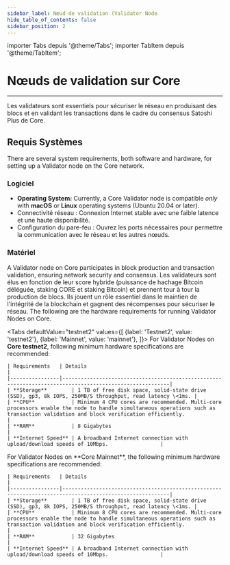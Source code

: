 ```yaml
---
sidebar_label: Nœud de validation (Validator Node
hide_table_of_contents: false
sidebar_position: 2
---
```


importer Tabs depuis '@theme/Tabs';
importer TabItem depuis '@theme/TabItem';

# Nœuds de validation sur Core

---

Les validateurs sont essentiels pour sécuriser le réseau en produisant des blocs et en validant les transactions dans le cadre du consensus Satoshi Plus de Core.

## Requis Systèmes

There are several system requirements, both software and hardware, for setting up a Validator node on the Core network.

### Logiciel

- **Operating System:** Currently, a Core Validator node is compatible _only_ with **macOS** or **Linux** operating systems (Ubuntu 20.04 or later).
- Connectivité réseau : Connexion Internet stable avec une faible latence et une haute disponibilité.
- Configuration du pare-feu : Ouvrez les ports nécessaires pour permettre la communication avec le réseau et les autres nœuds.

### Matériel

A Validator node on Core participates in block production and transaction validation, ensuring network security and consensus. Les validateurs sont élus en fonction de leur score hybride (puissance de hachage Bitcoin déléguée, staking CORE et staking Bitcoin) et prennent tour à tour la production de blocs. Ils jouent un rôle essentiel dans le maintien de l'intégrité de la blockchain et gagnent des récompenses pour sécuriser le réseau. The following are the hardware requirements for running Validator Nodes on Core.

<Tabs
defaultValue="testnet2"
values={[
{label: 'Testnet2', value: 'testnet2'},
{label: 'Mainnet', value: 'mainnet'},
]}> <TabItem value="testnet2">
For Validator Nodes on **Core testnet2**, following minimum hardware specifications are recommended:

```
| Requirements   | Details                                                                                                 |  
|----------------|---------------------------------------------------------------------------------------------------------|
| **Storage**        | 1 TB of free disk space, solid-state drive (SSD), gp3, 8k IOPS, 250MB/S throughput, read latency \<1ms. |
| **CPU**            | Minimum 4 CPU cores are recommended. Multi-core processors enable the node to handle simultaneous operations such as transaction validation and block verification efficiently.                                                                                          |
| **RAM**            | 8 Gigabytes                                                                                             |
| **Internet Speed** | A broadband Internet connection with upload/download speeds of 10Mbps.                 |
```

  </TabItem>

  <TabItem value="mainnet">
   For Validator Nodes on **Core Mainnet**, the following minimum hardware specifications are recommended:

```
| Requirements   | Details                                                                                                 |  
|----------------|---------------------------------------------------------------------------------------------------------|
| **Storage**        | 1 TB of free disk space, solid-state drive (SSD), gp3, 8k IOPS, 250MB/S throughput, read latency \<1ms. |
| **CPU**            | Minimum 8 CPU cores are recommended. Multi-core processors enable the node to handle simultaneous operations such as transaction validation and block verification efficiently.                                                                             |
| **RAM**            | 32 Gigabytes                                                                                            |
| **Internet Speed** | A broadband Internet connection with upload/download speeds of 10Mbps.                 |
```

  </TabItem>
</Tabs>





